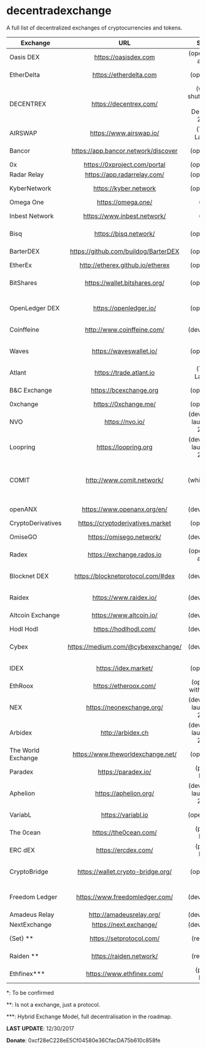 # decentradexchange
A full list of decentralized exchanges of cryptocurrencies and tokens.

| Exchange | URL | Status | Protocol |
| ------------- |:-------------:|:-------------:|:-------------:|
|	Oasis DEX	|	https://oasisdex.com | (operating - alpha) | on-chain protocol |
|	EtherDelta	|	https://etherdelta.com | (operating) | on-chain protocol |
|	DECENTREX	|	https://decentrex.com/ | (will be shutdown on 30 December 2017) | on-chain protocol |
|	AIRSWAP	|	https://www.airswap.io/ | (Token Launch) | swap peer protocol |
|	Bancor	|	https://app.bancor.network/discover | (operating) | bancor protocol |
|	0x	|	https://0xproject.com/portal | (operating) | 0x protocol |
|	Radar Relay	|	https://app.radarrelay.com/ | (operating) | 0x protocol |
|	KyberNetwork	|	https://kyber.network | (operating) | on-chain protocol |
|	Omega One	|	https://omega.one/ | (ICO) | TBC * |
|	Inbest Network	|	https://www.inbest.network/ | (ICO) | inbest protocol |
|	Bisq	|	https://bisq.network/ | (operating) | bisq protocol |
|	BarterDEX	|	https://github.com/buildog/BarterDEX | (operating) | barterdex protocol |
|	EtherEx	|	http://etherex.github.io/etherex | (operating) | TBC * |
|	BitShares	|	https://wallet.bitshares.org/ | (operating) | bitshares protocol (DPOS) |
|	OpenLedger DEX	|	https://openledger.io/ | (operating) | bitshares protocol (DPOS) |
|	Coinffeine	|	http://www.coinffeine.com/ | (developing) | coinffeine protocol |
|	Waves	|	https://waveswallet.io/ | (operating) | waves protocol (Matcher) |
|	Atlant	|	https://trade.atlant.io | (Token Launch) | atlant protocol |
|	B&C Exchange	|	https://bcexchange.org | (operating) | bcexchange protocol |
|	0xchange	|	https://0xchange.me/ | (operating) | 0x protocol |
|	NVO	|	https://nvo.io/ | (developing, launch Q1 2018) | nvo protocol |
|	Loopring	|	https://loopring.org | (developing, launch Q2 2018) | loopring protocol |
|	COMIT	|	http://www.comit.network/ | (whitepaper) | cross-chain routing protocol (CRP) |
|	openANX	|	https://www.openanx.org/en/ | (developing) | openanx protocol |
|	CryptoDerivatives	|	https://cryptoderivatives.market | (operating) | TBC * |
|	OmiseGO	|	https://omisego.network/ | (developing) | omisego protocol |
|	Radex	|	https://exchange.rados.io | (operating - alpha) | saturn * |
|	Blocknet DEX	|	https://blocknetprotocol.com/#dex | (developing) | blocknet protocol + 0x protocol |
|	Raidex	|	https://www.raidex.io/ | (developing) | raiden protocol |
|	Altcoin Exchange	|	https://www.altcoin.io/ | (developing) | raiden protocol |
|	Hodl Hodl	|	https://hodlhodl.com/ | (developing) | TBC * |
|	Cybex	|	https://medium.com/@cybexexchange/ | (developing) | cross-chain protocol |
|	IDEX	|	https://idex.market/ | (operating) | snowglobe protocol |
|	EthRoox	|	https://etheroox.com/ | (operating with issues) | TBC * |
|	NEX	|	https://neonexchange.org/ | (developing, launch Q3 2018) | off-chain protocol |
|	Arbidex	|	http://arbidex.ch | (developing, launch Q4 2018) | TBC * |
|	The World Exchange	|	https://www.theworldexchange.net/ | (operating) | ripple protocol |
|	Paradex	|	https://paradex.io/ | (private beta) | 0x protocol |
|	Aphelion	|	https://aphelion.org/ | (developing, launch Q1 2018) | deal protocol |
|	VariabL	|	https://variabl.io | (open alpha) | VariabL protocol  |
|	The 0cean	|	https://the0cean.com/ | (private beta) | 0x protocol |
|	ERC dEX	|	https://ercdex.com/ | (private beta) | 0x protocol |
|	CryptoBridge	|	https://wallet.crypto-bridge.org/ | (operating) | bitshares protocol (DPOS) |
|	Freedom Ledger	|	https://www.freedomledger.com/ | (developing) | bitshares protocol (DPOS) |
|	Amadeus Relay	|	http://amadeusrelay.org/ | (developing) | 0x protocol |
|	NextExchange	|	https://next.exchange/ | (developing) | TBC * |
|	{Set} **	|	https://setprotocol.com/ | (released) | {Set} protocol |
|	Raiden **	|	https://raiden.network/ | (released) | raiden protocol |
|	Ethfinex***	|	https://www.ethfinex.com/ | (private beta) | multi protocol |

*: To be confirmed

**: Is not a exchange, just a protocol.

***: Hybrid Exchange Model, full decentralisation in the roadmap.

**LAST UPDATE**: 12/30/2017

**Donate**: 0xcf28eC228eE5Cf04580e36CfacDA75b610c858fe
